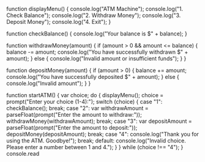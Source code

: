
function displayMenu() {
  console.log("ATM Machine");
  console.log("1. Check Balance");
  console.log("2. Withdraw Money");
  console.log("3. Deposit Money");
  console.log("4. Exit");
}

function checkBalance() {
  console.log("Your balance is $" + balance);
}

function withdrawMoney(amount) {
  if (amount > 0 && amount <= balance) {
    balance -= amount;
    console.log("You have successfully withdrawn $" + amount);
  } else {
    console.log("Invalid amount or insufficient funds");
  }
}

function depositMoney(amount) {
  if (amount > 0) {
    balance += amount;
    console.log("You have successfully deposited $" + amount);
  } else {
    console.log("Invalid amount");
  }
}

function startATM() {
  var choice;
  do {
    displayMenu();
    choice = prompt("Enter your choice (1-4):");
    switch (choice) {
      case "1":
        checkBalance();
        break;
      case "2":
        var withdrawAmount = parseFloat(prompt("Enter the amount to withdraw:"));
        withdrawMoney(withdrawAmount);
        break;
      case "3":
        var depositAmount = parseFloat(prompt("Enter the amount to deposit:"));
        depositMoney(depositAmount);
        break;
      case "4":
        console.log("Thank you for using the ATM. Goodbye!");
        break;
      default:
        console.log("Invalid choice. Please enter a number between 1 and 4.");
    }
  } while (choice !== "4");
}
console.read 
